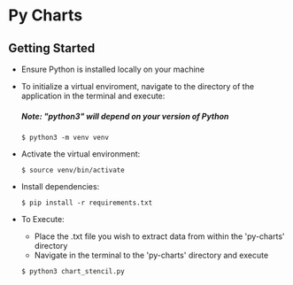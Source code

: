 # Py Charts

## Getting Started

- Ensure Python is installed locally on your machine
- To initialize a virtual enviroment, navigate to the directory of the application in the terminal and execute:

  ##### _Note: "python3" will depend on your version of Python_

  ```
  $ python3 -m venv venv
  ```

- Activate the virtual environment:

  ```
  $ source venv/bin/activate
  ```

- Install dependencies:

  ```
  $ pip install -r requirements.txt
  ```

- To Execute: 

  - Place the .txt file you wish to extract data from within the 'py-charts' directory
  - Navigate in the terminal to the 'py-charts' directory and execute

  ```
  $ python3 chart_stencil.py
  ```

